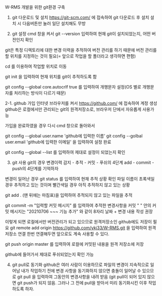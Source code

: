 W-RMS 개발을 위한 git환경 구축


1. git 다운로드 및 설치
https://git-scm.com/ 에 접속하여 git 다운로드 후 설치
설치 시 다음버튼만 눌러 일단 설치해도 무방


2. git 설정
cmd 창을 켜서
git --version
입력하여 현재 git이 설치되었는지, 어떤 버전인지 확인

git은 특정 디렉토리에 대한 변경 이력을 추적하여 버전 관리를 하기 때문에
버전 관리를 할 위치를 지정하는 것이 필요(= 앞으로 작업을 할 폴더라고 생각하면 편함)

cd 를 이용하여 작업할 위치로 이동

git init
을 입력하여 현재 위치를 git이 추적하도록 함

git config --global core.autocrlf true
를 입력하여 개행문자 설정(OS 별로 개행문자를 처리하는 방식이 다르기 때문)

2-1. github 가입
인터넷 브라우저를 켜서 https://github.com/ 에 접속하여 계정 생성
github은 로컬에서만 관리되는 git의 원격저장소로, 브라우저 단에서 자유롭게 사용가능

가입을 완료하였을 경우 다시 cmd 창으로 돌아와서

git config --global user.name 'github에 입력한 이름'
git config --golbal user.email 'github에 입력한 이메일'
을 입력하여 설정 완료

git config --global --list
를 입력하여 제대로 설정이 되었는지 확인


3. git 사용
git의 경우
변경이력 감지 - 추적 - 커밋 - 푸쉬의 4단계
add - commit - push의 4단계를 기억하자

변경이 일어난 경우 
git status
를 입력하여 현재 추적 상황 확인
파일 이름이 초록색일 경우 추적하고 있는 것이며 빨간색일 경우 아직 추적하지 않고 있는 상황

git add .
(맨 뒤에는 마침표)을 입력하여 추적되지 않고 있는 파일을 추적

git commit -m "입력할 커밋 메시지"
를 입력하여 추적한 변경사항을 커밋
" " 안의 커밋 메시지는
"20210706 ~~~ 기능 추가"
와 같이 8자리 날짜 + 변경 내용 작성 권장

이렇게 되면 로컬에서만 버전관리가 되고 있으므로 원격저장소인 github에도 저장이 필요
git remote add origin https://github.com/ykj33/W-RMS.git
을 입력하여 원격 저장소 연결
한번 연결해두면 앞으로도 계속 사용할 수 있다.

git push origin master
를 입력하여 로컬에 커밋된 내용을 원격 저장소에 저장

github에 들어가서 제대로 푸쉬되었는지 확인 가능

4. git pull로 동기화
github은 여러 사람이 이용하므로 파일의 변경이 지속적으로 일어남
내가 작업하기 전에 변경 사항을 동기화하지 않으면 충돌이 일어날 수 있으므로
git pull
을 입력하여 그동안의 변경사항을 내려 받음
(git pull이 되어 있지 않으면 git push가 되지 않음. 그러나 그 전에 pull을 받아서 미리 동기화시킨 이후 작업하도록 하자.


